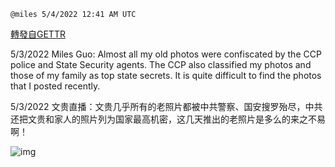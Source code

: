 
`@miles 5/4/2022 12:41 AM UTC`

[轉發自GETTR](https://gettr.com/post/p1880gjc36a)

5/3/2022 Miles Guo: Almost all my old photos were confiscated by the CCP police and State Security agents. The CCP also classified my photos and those of my family as top state secrets. It is quite difficult to find the photos that I posted recently.

5/3/2022 文贵直播：文贵几乎所有的老照片都被中共警察、国安搜罗殆尽，中共还把文贵和家人的照片列为国家最高机密，这几天推出的老照片是多么的来之不易啊！


![img](https://media.gettr.com/group17/getter/2022/05/04/00/45f5fcf5-575a-5f18-71da-21f371ace061/out.jpg)
